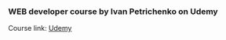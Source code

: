 
### WEB developer course by Ivan Petrichenko on Udemy

Course link: [Udemy](https://www.udemy.com/course/webdeveloper/?couponCode=ST1MT31025G1)
